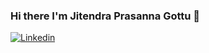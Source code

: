 ### Hi there I'm Jitendra Prasanna Gottu 👋

[![Linkedin](https://img.shields.io/badge/-LinkedIn-blue?style=flat&logo=Linkedin&logoColor=white)](https://www.linkedin.com/in/zjayers/)

<!--
**jithu741/jithu741** is a ✨ _special_ ✨ repository because its `README.md` (this file) appears on your GitHub profile.

Here are some ideas to get you started:

- 🔭 I’m currently working on ...
- 🌱 I’m currently learning ...
- 👯 I’m looking to collaborate on ...
- 🤔 I’m looking for help with ...
- 💬 Ask me about ...
- 📫 How to reach me: ...
- 😄 Pronouns: ...
- ⚡ Fun fact: ...
-->
